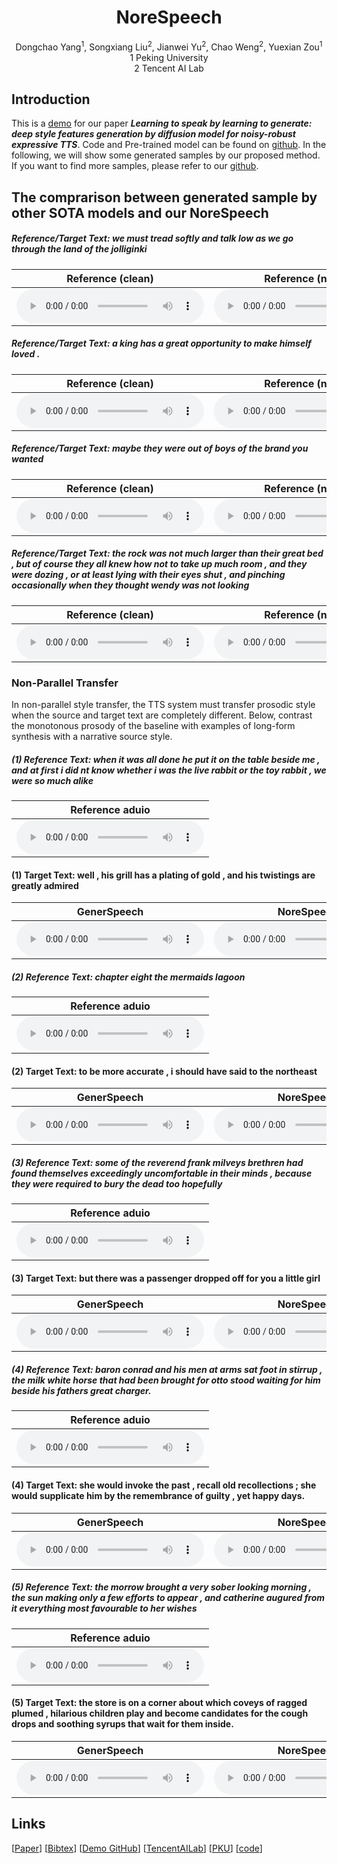 # <center> NoreSpeech </center>

<center> Dongchao Yang<sup>1</sup>, Songxiang Liu<sup>2</sup>, Jianwei Yu<sup>2</sup>, Chao Weng<sup>2</sup>, Yuexian Zou<sup>1</sup></center> 
 
<center> 1 Peking University </center>

<center> 2 Tencent AI Lab</center>

## Introduction
This is a [demo](http://dongchaoyang.top/NoreSpeech_demo//) for our paper **_Learning to speak by learning to generate: deep style features generation by diffusion model for noisy-robust expressive TTS_**. Code and Pre-trained model can be found on [github](https://github.com/yangdongchao/NoreSpeech). In the following, we will show some generated samples by our proposed method. If you want to find more samples, please refer to our [github](https://github.com/yangdongchao/NoreSpeech).

## The comprarison between generated sample by other SOTA models and our NoreSpeech

##### Reference/Target Text: we must tread softly and talk low as we go through the land of the jolliginki

| <center>Reference (clean)</center> | <center>Reference (noisy)</center> | <center>FS2 (nosiy) </center> | <center>GenerSpeech (clean) </center> | <center>GenerSpeech (noisy) </center>| <center>GenerSpeech (denoise) </center> | <center> NoreSpeech </center>|
| ----------- | ----------- | ----------- | ----------- | ----------- | ----------- | ----------- |
|<audio src="sample4/101_126859_000006_000000_ref_clean.wav" controls preload></audio> | <audio src="sample4/101_126859_000006_000000_ref_noise.wav" controls preload></audio> | <audio src="sample4/101_126859_000006_000000_fs2.wav" controls preload></audio> | <audio src="sample4/101_126859_000006_000000_gener_clean.wav" controls preload></audio> | <audio src="sample4/101_126859_000006_000000_gener_noise.wav" controls preload></audio> | <audio src="sample4/101_126859_000006_000000_gener_denoise.wav" controls preload></audio> | <audio src="sample4/101_126859_000006_000000_nore.wav" controls preload></audio> |

##### Reference/Target Text: a king has a great opportunity to make himself loved .

| <center>Reference (clean)</center> | <center>Reference (noisy)</center> | <center>FS2 (nosiy) </center> | <center>GenerSpeech (clean) </center> | <center>GenerSpeech (noisy) </center>| <center>GenerSpeech (denoise) </center> | <center> NoreSpeech </center>|
| ----------- | ----------- | ----------- | ----------- | ----------- | ----------- | ----------- |
|<audio src="sample1/1025_75365_000002_000002_ref_clean.wav" controls preload></audio> | <audio src="sample1/1025_75365_000002_000002_ref_noise.wav" controls preload></audio> | <audio src="sample1/1025_75365_000002_000002_FS2.wav" controls preload></audio> | <audio src="sample1/1025_75365_000002_000002_gener_clean.wav" controls preload></audio> | <audio src="sample1/1025_75365_000002_000002_gener_noise.wav" controls preload></audio> | <audio src="sample1/1025_75365_000002_000002_gener_denoise.wav" controls preload></audio> | <audio src="sample1/1025_75365_000002_000002_nore.wav" controls preload></audio> |

##### Reference/Target Text: maybe they were out of boys of the brand you wanted 

| <center>Reference (clean)</center> | <center>Reference (noisy)</center> | <center>FS2 (nosiy) </center> | <center>GenerSpeech (clean) </center> | <center>GenerSpeech (noisy) </center>| <center>GenerSpeech (denoise) </center> | <center> NoreSpeech </center>|
| ----------- | ----------- | ----------- | ----------- | ----------- | ----------- | ----------- |
|<audio src="sample2/103_1241_000012_000002_ref_clean.wav" controls preload></audio> | <audio src="sample2/103_1241_000012_000002_ref_noisy.wav" controls preload></audio> | <audio src="sample2/103_1241_000012_000002_fs2.wav" controls preload></audio> | <audio src="sample2/103_1241_000012_000002_gener_clean.wav" controls preload></audio> | <audio src="sample2/103_1241_000012_000002_gener_noise.wav" controls preload></audio> | <audio src="sample2/103_1241_000012_000002_gner_denoise.wav" controls preload></audio> | <audio src="sample2/1025_75365_000002_000002_nore.wav" controls preload></audio> |

##### Reference/Target Text: the rock was not much larger than their great bed , but of course they all knew how not to take up much room , and they were dozing , or at least lying with their eyes shut , and pinching occasionally when they thought wendy was not looking

| <center>Reference (clean)</center> | <center>Reference (noisy)</center> | <center>FS2 (nosiy) </center> | <center>GenerSpeech (clean) </center> | <center>GenerSpeech (noisy) </center>| <center>GenerSpeech (denoise) </center> | <center> NoreSpeech </center>|
| ----------- | ----------- | ----------- | ----------- | ----------- | ----------- | ----------- |
|<audio src="sample3/1012_133424_000008_000001_ref_clean.wav" controls preload></audio> | <audio src="sample3/1012_133424_000008_000001_ref_noise.wav" controls preload></audio> | <audio src="sample3/1012_133424_000008_000001_fs2.wav" controls preload></audio> | <audio src="sample3/1012_133424_000008_000001_gener_clean.wav" controls preload></audio> | <audio src="sample3/1012_133424_000008_000001_gener_noise.wav" controls preload></audio> | <audio src="sample3/1012_133424_000008_000001_gener_denoise.wav" controls preload></audio> | <audio src="sample3/1012_133424_000008_000001_nore.wav" controls preload></audio> |

### Non-Parallel Transfer
In non-parallel style transfer, the TTS system must transfer prosodic style when the source and target text are completely different. Below, contrast the monotonous prosody of the baseline with examples of long-form synthesis with a narrative source style.

##### (1) Reference Text: when it was all done he put it on the table beside me , and at first i did nt know whether i was the live rabbit or the toy rabbit , we were so much alike 

| Reference aduio |
| -----------     |
| <audio src="non_pa/sample1/100_121674_000026_000003.wav" controls preload></audio> |

#### (1) Target Text: well , his grill has a plating of gold , and his twistings are greatly admired

| <center> GenerSpeech </center> | <center> NoreSpeech </center>|
| -----------     |  -----------     |
| <audio src="non_pa/sample1/[000001][100_121674_000026_000003][Generalize]X.wav" controls preload></audio> | <audio src="non_pa/sample1/[000001][100_121674_000026_000003][Generalize]Y.wav" controls preload></audio> |

##### (2) Reference Text: chapter eight the mermaids lagoon

| Reference aduio |
| -----------     |
| <audio src="non_pa/sample2/1012_133424_000001_000000.wav" controls preload></audio> |

#### (2) Target Text: to be more accurate , i should have said to the northeast

| <center> GenerSpeech </center> | <center> NoreSpeech </center>|
| -----------     |  -----------     |
| <audio src="non_pa/sample2/[000005][1012_133424_000001_000000][Generalize]X.wav" controls preload></audio> | <audio src="non_pa/sample2/[000005][1012_133424_000001_000000][Generalize]Y.wav" controls preload></audio> |

##### (3) Reference Text: some of the reverend frank milveys brethren had found themselves exceedingly uncomfortable in their minds , because they were required to bury the dead too hopefully 

| Reference aduio |
| -----------     |
| <audio src="non_pa/sample3/1027_125140_000008_000000.wav" controls preload></audio> |

#### (3) Target Text: but there was a passenger dropped off for you a little girl

| <center> GenerSpeech </center> | <center> NoreSpeech </center>|
| -----------     |  -----------     |
| <audio src="non_pa/sample3/[000027][1027_125140_000008_000000][Generalize]X.wav" controls preload></audio> | <audio src="non_pa/sample3/[000027][1027_125140_000008_000000][Generalize]Y.wav" controls preload></audio> |

##### (4) Reference Text: baron conrad and his men at arms sat foot in stirrup , the milk white horse that had been brought for otto stood waiting for him beside his fathers great charger. 

| Reference aduio |
| -----------     |
| <audio src="non_pa/sample4/1028_133393_000002_000001.wav" controls preload></audio> |

#### (4) Target Text: she would invoke the past , recall old recollections ; she would supplicate him by the remembrance of guilty , yet happy days.

| <center> GenerSpeech </center> | <center> NoreSpeech </center>|
| -----------     |  -----------     |
| <audio src="non_pa/sample4/[000031][1028_133393_000002_000001][Generalize]X.wav" controls preload></audio> | <audio src="non_pa/sample4/[000031][1028_133393_000002_000001][Generalize]Y.wav" controls preload></audio> |

##### (5) Reference Text: the morrow brought a very sober looking morning , the sun making only a few efforts to appear , and catherine augured from it everything most favourable to her wishes 

| Reference aduio |
| -----------     |
| <audio src="non_pa/sample5/14_208_000001_000000.wav" controls preload></audio> |

#### (5) Target Text: the store is on a corner about which coveys of ragged plumed , hilarious children play and become candidates for the cough drops and soothing syrups that wait for them inside.

| <center> GenerSpeech </center> | <center> NoreSpeech </center>|
| -----------     |  -----------     |
| <audio src="non_pa/sample5/[000045][14_208_000001_000000][Generalize]X.wav" controls preload></audio> | <audio src="non_pa/sample5/[000045][14_208_000001_000000][Generalize]Y.wav" controls preload></audio> |

## Links

[[Paper]()] [[Bibtex]()] [[Demo GitHub](https://github.com/yangdongchao/NoreSpeech_demo)] [[TencentAILab](https://ai.tencent.com/ailab/zh/index)] [[PKU](https://www.pku.edu.cn/)] [[code](https://github.com/yangdongchao/NoreSpeech)]

